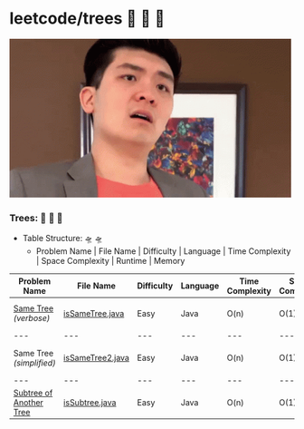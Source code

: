 # leetcode/trees :space_invader:	:space_invader:	:space_invader:	
![](https://github.com/guillermobermejo/leetcode/blob/main/f.gif)
### Trees: :space_invader:	:space_invader:	:space_invader:	
- Table Structure: :flying_saucer: :flying_saucer:
  - Problem Name | File Name | Difficulty | Language | Time Complexity | Space Complexity | Runtime | Memory

|Problem Name|File Name|Difficulty|Language|Time Complexity|Space Complexity|Runtime|Memory|
|---|---|---|---|---|---|---|---|
|[Same Tree](https://leetcode.com/problems/same-tree/)<br/>*(verbose)*|[isSameTree.java](https://github.com/guillermobermejo/leetcode/blob/main/trees/isSameTree.java)|Easy|Java|O(n)|O(1)|0ms<br/>(Beats 100%)|40.8mb<br/>(Beats 73.77%)|
|---|---|---|---|---|---|---|---|
|Same Tree<br/>*(simplified)*|[isSameTree2.java](https://github.com/guillermobermejo/leetcode/blob/main/trees/isSameTree2.java)|Easy|Java|O(n)|O(1)|0ms<br/>(Beats 100%)|40.7mb<br/>(Beats 73.83%)|
|---|---|---|---|---|---|---|---|
|[Subtree of Another Tree](https://leetcode.com/problems/subtree-of-another-tree/)|[isSubtree.java](https://github.com/guillermobermejo/leetcode/blob/main/trees/isSubtree.java)|Easy|Java|O(n)|O(1)|2ms<br/>(Beats 95.65%)|43.8mb<br/>(Beats 94.83%)|

